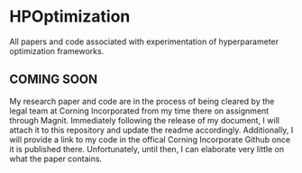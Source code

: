 # HPOptimization
All papers and code associated with experimentation of hyperparameter optimization frameworks.

## COMING SOON
My research paper and code are in the process of being cleared by the legal team at Corning Incorporated from my time there on assignment through Magnit. Immediately following the release of my document, I will attach it to this repository and update the readme accordingly. Additionally, I will provide a link to my code in the offical Corning Incorporate Github once it is published there. Unfortunately, until then, I can elaborate very little on what the paper contains. 
